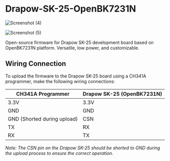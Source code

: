# Drapow-SK-25-OpenBK7231N



![Screenshot (4)](https://github.com/DRCRecoveryData/Drapow-SK-25-OpenBK7231/assets/85211068/fc4f9d75-6417-4be9-912e-1f6dcecddd3e)

![Screenshot (5)](https://github.com/DRCRecoveryData/Drapow-SK-25-OpenBK7231/assets/85211068/658e95b6-94c0-455e-a639-91b72da2b579)



Open-source firmware for Drapow SK-25 development board based on OpenBK7231N platform. Versatile, low power, and customizable.

## Wiring Connection

To upload the firmware to the Drapow SK-25 board using a CH341A programmer, make the following wiring connections:

| CH341A Programmer | Drapow SK-25 (OpenBK7231N) |
|-------------------|--------------------------|
| 3.3V               | 3.3V                     |
| GND               | GND                      |
| GND (Shorted during upload)                | CSN                      |
| TX               | RX                  |
| RX              | TX                   |

*Note: The CSN pin on the Drapow SK-25 should be shorted to GND during the upload process to ensure the correct operation.*

